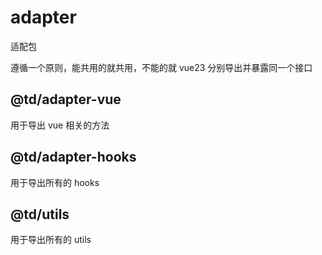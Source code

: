 # adapter
适配包

遵循一个原则，能共用的就共用，不能的就 vue23 分别导出并暴露同一个接口

## @td/adapter-vue
用于导出 vue 相关的方法

## @td/adapter-hooks
用于导出所有的 hooks

## @td/utils
用于导出所有的 utils
